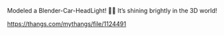 Modeled a Blender-Car-HeadLight! 🚗💡 It’s shining brightly in the 3D world!

https://thangs.com/mythangs/file/1124491
